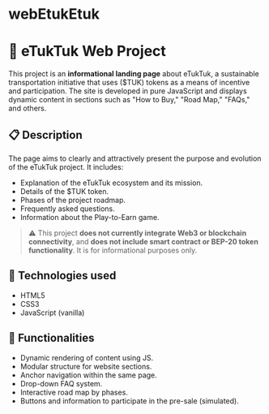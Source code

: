 # webEtukEtuk
# 🚗 eTukTuk Web Project

This project is an **informational landing page** about eTukTuk, a sustainable transportation initiative that uses ($TUK) tokens as a means of incentive and participation. The site is developed in pure JavaScript and displays dynamic content in sections such as "How to Buy," "Road Map," "FAQs," and others.

## 📋 Description

The page aims to clearly and attractively present the purpose and evolution of the eTukTuk project. It includes:

- Explanation of the eTukTuk ecosystem and its mission.
- Details of the $TUK token.
- Phases of the project roadmap.
- Frequently asked questions.
- Information about the Play-to-Earn game.

> ⚠️ This project **does not currently integrate Web3 or blockchain connectivity**, and **does not include smart contract or BEP-20 token functionality**. It is for informational purposes only.

## 🧱 Technologies used

- HTML5 
- CSS3
- JavaScript (vanilla)

## 🔑 Functionalities

- Dynamic rendering of content using JS.
- Modular structure for website sections.
- Anchor navigation within the same page.
- Drop-down FAQ system.
- Interactive road map by phases.
- Buttons and information to participate in the pre-sale (simulated).

